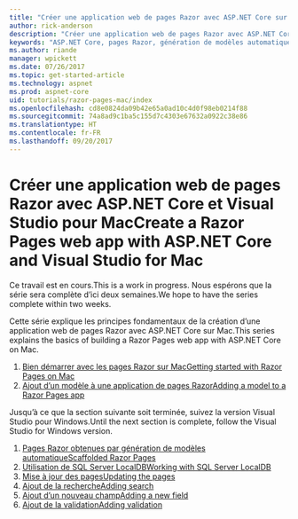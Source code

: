 ```yaml
---
title: "Créer une application web de pages Razor avec ASP.NET Core sur Mac"
author: rick-anderson
description: "Créer une application web de pages Razor avec ASP.NET Core et EF Core."
keywords: "ASP.NET Core, pages Razor, génération de modèles automatique, Entity Framework Core, EF, EF Core, base de données, mac, macOS, Visual Studio pour Mac"
ms.author: riande
manager: wpickett
ms.date: 07/26/2017
ms.topic: get-started-article
ms.technology: aspnet
ms.prod: aspnet-core
uid: tutorials/razor-pages-mac/index
ms.openlocfilehash: cd8e0824da09b42e65a0ad10c4d0f98eb0214f88
ms.sourcegitcommit: 74a8ad9c1ba5c155d7c4303e67632a0922c38e86
ms.translationtype: HT
ms.contentlocale: fr-FR
ms.lasthandoff: 09/20/2017
---
```

# <a name="create-a-razor-pages-web-app-with-aspnet-core-and-visual-studio-for-mac"></a><span data-ttu-id="5a779-104">Créer une application web de pages Razor avec ASP.NET Core et Visual Studio pour Mac</span><span class="sxs-lookup"><span data-stu-id="5a779-104">Create a Razor Pages web app with ASP.NET Core and Visual Studio for Mac</span></span>

<span data-ttu-id="5a779-105">Ce travail est en cours.</span><span class="sxs-lookup"><span data-stu-id="5a779-105">This is a work in progress.</span></span> <span data-ttu-id="5a779-106">Nous espérons que la série sera complète d’ici deux semaines.</span><span class="sxs-lookup"><span data-stu-id="5a779-106">We hope to have the series complete within two weeks.</span></span>

<span data-ttu-id="5a779-107">Cette série explique les principes fondamentaux de la création d’une application web de pages Razor avec ASP.NET Core sur Mac.</span><span class="sxs-lookup"><span data-stu-id="5a779-107">This series explains the basics of building a Razor Pages web app with ASP.NET Core on Mac.</span></span>

1. [<span data-ttu-id="5a779-108">Bien démarrer avec les pages Razor sur Mac</span><span class="sxs-lookup"><span data-stu-id="5a779-108">Getting started with Razor Pages on Mac</span></span>](xref:tutorials/razor-pages-mac/razor-pages-start)
1. [<span data-ttu-id="5a779-109">Ajout d’un modèle à une application de pages Razor</span><span class="sxs-lookup"><span data-stu-id="5a779-109">Adding a model to a Razor Pages app</span></span>](xref:tutorials/razor-pages-mac/model)


<span data-ttu-id="5a779-110">Jusqu’à ce que la section suivante soit terminée, suivez la version Visual Studio pour Windows.</span><span class="sxs-lookup"><span data-stu-id="5a779-110">Until the next section is complete, follow the Visual Studio for Windows version.</span></span>

1. [<span data-ttu-id="5a779-111">Pages Razor obtenues par génération de modèles automatique</span><span class="sxs-lookup"><span data-stu-id="5a779-111">Scaffolded Razor Pages</span></span>](xref:tutorials/razor-pages/page)
1. [<span data-ttu-id="5a779-112">Utilisation de SQL Server LocalDB</span><span class="sxs-lookup"><span data-stu-id="5a779-112">Working with SQL Server LocalDB</span></span>](xref:tutorials/razor-pages/sql)
1. [<span data-ttu-id="5a779-113">Mise à jour des pages</span><span class="sxs-lookup"><span data-stu-id="5a779-113">Updating the pages</span></span>](xref:tutorials/razor-pages/da1)
1. [<span data-ttu-id="5a779-114">Ajout de la recherche</span><span class="sxs-lookup"><span data-stu-id="5a779-114">Adding search</span></span>](xref:tutorials/razor-pages/search)
1. [<span data-ttu-id="5a779-115">Ajout d’un nouveau champ</span><span class="sxs-lookup"><span data-stu-id="5a779-115">Adding a new field</span></span>](xref:tutorials/razor-pages/new-field)
1. [<span data-ttu-id="5a779-116">Ajout de la validation</span><span class="sxs-lookup"><span data-stu-id="5a779-116">Adding validation</span></span>](xref:tutorials/razor-pages/validation)
